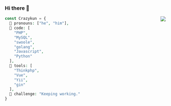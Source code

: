 ### Hi there 👋
<img align="right" src="https://github-readme-stats.vercel.app/api?username=crazykun&show_icons=true&icon_color=CE1D2D&text_color=718096&bg_color=ffffff&hide_title=true" />

```php
const Crazykun = {
  🌱 pronouns: ["he", "him"],
  👯 code: [
    "PHP",
    "MySQL",
    "swoole",
    "golang",
    "Javascript",
    "Python"
  ],
  🤔 tools: [
    "Thinkphp",
    "Vue",
    "Yii",
    "gin"
  ],
  🔭 challenge: "Keeping working."
}
```


<!--
- 🔭 I’m currently working on ...
- 🌱 I’m currently learning ...
- 👯 I’m looking to collaborate on ...
- 🤔 I’m looking for help with ...
- 💬 Ask me about ...
- 📫 How to reach me: ...
- 😄 Pronouns: ...
- ⚡ Fun fact: ...

